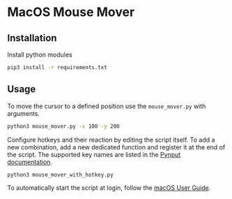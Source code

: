 # MacOS Mouse Mover

## Installation

Install python modules

```bash
pip3 install -r requirements.txt
```

## Usage

To move the cursor to a defined position use the `mouse_mover.py` with arguments.

```bash
python3 mouse_mover.py -x 100 -y 200
```

Configure hotkeys and their reaction by editing the script itself. To add a new combination, add a new dedicated function and register it at the end of the script. The supported key names are listed in the [Pynput documentation](https://pynput.readthedocs.io/en/latest/keyboard.html#pynput.keyboard.Key).

```bash
python3 mouse_mover_with_hotkey.py
````

To automatically start the script at login, follow the [macOS User Guide](https://support.apple.com/en-gb/guide/mac-help/mh15189/mac).
